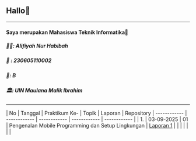 ## Hallo👋

------------


#### Saya merupakan Mahasiswa Teknik Informatika🤩
##### 👩‍💻: Alifiyah Nur Habibah
##### 🔡 : 230605110002
##### 🏫: B
##### 🏛️: UIN Maulana Malik Ibrahim

------------
|  No | Tanggal  | Praktikum Ke-  | Topik  | Laporan  | Repository
| ------------ | ------------ | ------------ | ------------ | ------------ |
|  1.  |  03-09-2025  |  01  |  Pengenalan Mobile Programming dan Setup Lingkungan  |  [Laporan 1](http://https://drive.google.com/file/d/1Lb34t3J-741p1gy9ibakKdKoUHhI1jIP/view?usp=sharing "Laporan 1")  |
|   |   |   |   |   |
